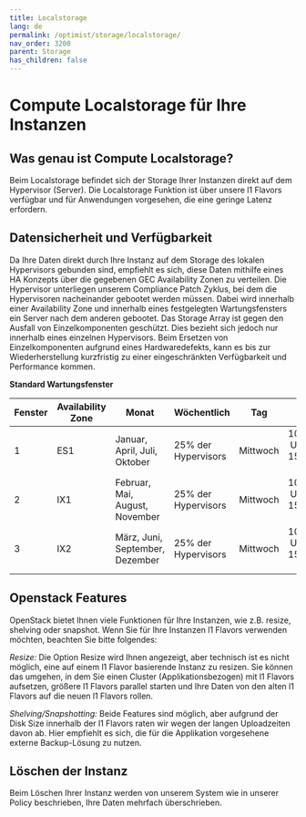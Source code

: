 ```yaml
---
title: Localstorage
lang: de
permalink: /optimist/storage/localstorage/
nav_order: 3200
parent: Storage
has_children: false
---
```


Compute Localstorage für Ihre Instanzen
=================================================

Was genau ist Compute Localstorage?
-----

Beim Localstorage befindet sich der Storage Ihrer Instanzen direkt auf dem Hypervisor (Server). Die Localstorage Funktion ist   über unsere l1 Flavors verfügbar und für Anwendungen vorgesehen, die eine geringe Latenz erfordern.

Datensicherheit und Verfügbarkeit
-----

Da Ihre Daten direkt durch Ihre Instanz auf dem Storage des lokalen Hypervisors gebunden sind, empfiehlt es sich, diese Daten mithilfe eines HA Konzepts über die gegebenen GEC Availability Zonen zu verteilen. Die Hypervisor unterliegen unserem Compliance Patch Zyklus, bei dem  die Hypervisoren nacheinander gebootet werden müssen. Dabei wird innerhalb einer Availability Zone und innerhalb eines festgelegten Wartungsfensters ein Server nach dem anderen gebootet.
Das Storage Array ist gegen den Ausfall von Einzelkomponenten geschützt. Dies bezieht sich jedoch nur innerhalb eines einzelnen Hypervisors. Beim Ersetzen von Einzelkomponenten aufgrund eines Hardwaredefekts, kann es bis zur Wiederherstellung kurzfristig zu einer eingeschränkten Verfügbarkeit und Performance kommen.

**Standard Wartungsfenster**
<!-- TODO: Wartungsfenster definieren -->

| Fenster | Availability Zone | Monat | Wöchentlich | Tag | Zeit |
|:---|---|---|---|---|---:|
| 1 | ES1 | Januar, April, Juli, Oktober | 25% der Hypervisors | Mittwoch | 10:00 Uhr - 15:00 Uhr |
| 2 | IX1 | Februar, Mai, August, November | 25% der Hypervisors | Mittwoch | 10:00 Uhr - 15:00 Uhr |
| 3 | IX2 | März, Juni, September, Dezember | 25% der Hypervisors | Mittwoch | 10:00 Uhr - 15:00 Uhr |

Openstack Features
-----

OpenStack bietet Ihnen viele Funktionen für  Ihre Instanzen, wie z.B. resize, shelving oder snapshot. Wenn Sie für Ihre Instanzen l1 Flavors verwenden möchten, beachten Sie bitte folgendes:

_Resize:_ Die Option Resize wird Ihnen angezeigt, aber technisch ist es nicht möglich, eine auf einem l1 Flavor basierende Instanz zu resizen. Sie können das umgehen, in dem Sie einen Cluster (Applikationsbezogen) mit l1 Flavors aufsetzen, größere l1 Flavors parallel starten und Ihre Daten von den alten l1 Flavors auf die neuen l1 Flavors rollen.

_Shelving/Snapshotting:_ Beide Features sind möglich, aber aufgrund der Disk Size innerhalb der l1 Flavors raten wir wegen der langen Uploadzeiten davon ab. Hier empfiehlt es sich, die für die Applikation vorgesehene externe Backup-Lösung zu nutzen.

Löschen der Instanz
-----

Beim Löschen Ihrer Instanz werden von unserem System wie in unserer Policy beschrieben, Ihre Daten mehrfach überschrieben.